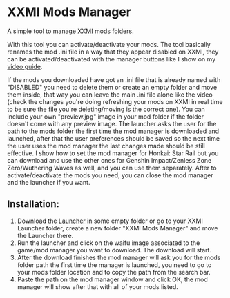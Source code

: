 # XXMI Mods Manager
A simple tool to manage [XXMI](https://github.com/SpectrumQT/XXMI-Launcher) mods folders.

With this tool you can activate/deactivate your mods. The tool basically renames the mod .ini file in a way that they appear disabled on XXMI, they can be activated/deactivated with the manager buttons like I show on my [video guide](https://files.catbox.moe/cqko1c.mp4).

If the mods you downloaded have got an .ini file that is already named with "DISABLED" you need to delete them or create an empty folder and move them inside, that way you can leave the main .ini file alone like the video (check the changes you're doing refreshing your mods on XXMI in real time to be sure the file you're deleting/moving is the correct one).
You can include your own "preview.jpg" image in your mod folder if the folder doesn't come with any preview image.
The launcher asks the user for the path to the mods folder the first time the mod manager is downloaded and launched, after that the user preferences should be saved so the next time the user uses the mod manager the last changes made should be still effective.
I show how to set the mod manager for Honkai: Star Rail but you can download and use the other ones for Genshin Impact/Zenless Zone Zero/Wuthering Waves as well, and you can use them separately.
After to activate/deactivate the mods you need, you can close the mod manager and the launcher if you want.


## Installation:

1. Download the [Launcher](https://gamebanana.com/dl/1402998) in some empty folder or go to your XXMI Launcher folder, create a new folder "XXMI Mods Manager" and move the Launcher there.
2. Run the launcher and click on the waifu image associated to the game/mod manager you want to download. The download will start.
3. After the download finishes the mod manager will ask you for the mods folder path the first time the manager is launched, you need to go to your mods folder location and to copy the path from the search bar.
4. Paste the path on the mod manager window and click OK, the mod manager will show after that with all of your mods listed.

